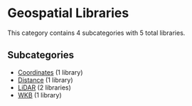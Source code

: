 # Geospatial Libraries

This category contains 4 subcategories with 5 total libraries.

## Subcategories

- [Coordinates](Coordinates.md) (1 library)
- [Distance](Distance.md) (1 library)
- [LiDAR](LiDAR.md) (2 libraries)
- [WKB](WKB.md) (1 library)
